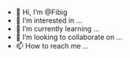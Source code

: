- 👋 Hi, I’m @Fibig
- 👀 I’m interested in ...
- 🌱 I’m currently learning ...
- 💞️ I’m looking to collaborate on ...
- 📫 How to reach me ...

<!---
Fibig/Fibig is a ✨ special ✨ repository because its `README.md` (this file) appears on your GitHub profile.
You can click the Preview link to take a look at your changes.
--->
